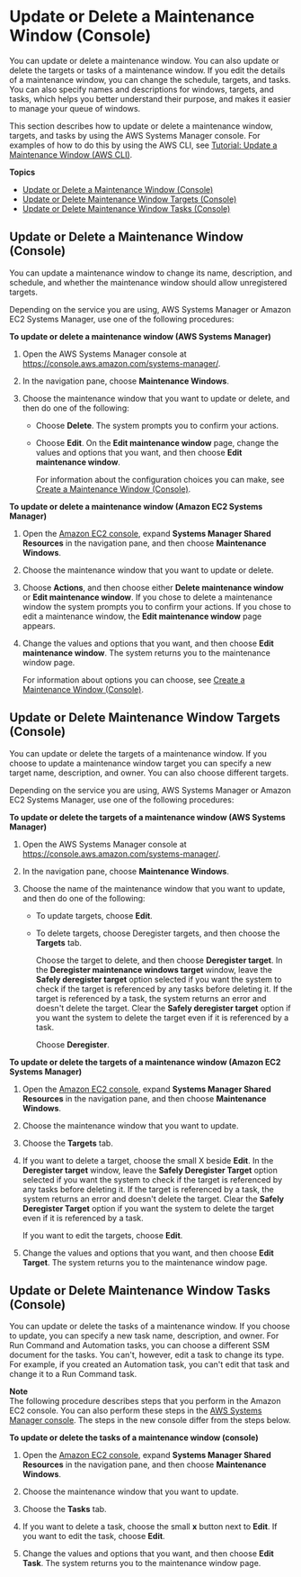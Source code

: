 # Update or Delete a Maintenance Window \(Console\)<a name="sysman-maintenance-update"></a>

You can update or delete a maintenance window\. You can also update or delete the targets or tasks of a maintenance window\. If you edit the details of a maintenance window, you can change the schedule, targets, and tasks\. You can also specify names and descriptions for windows, targets, and tasks, which helps you better understand their purpose, and makes it easier to manage your queue of windows\.

This section describes how to update or delete a maintenance window, targets, and tasks by using the AWS Systems Manager console\. For examples of how to do this by using the AWS CLI, see [Tutorial: Update a Maintenance Window \(AWS CLI\)](maintenance-windows-cli-tutorials-update.md)\. 

**Topics**
+ [Update or Delete a Maintenance Window \(Console\)](#sysman-maintenance-update-mw)
+ [Update or Delete Maintenance Window Targets \(Console\)](#sysman-maintenance-update-target)
+ [Update or Delete Maintenance Window Tasks \(Console\)](#sysman-maintenance-update-tasks)

## Update or Delete a Maintenance Window \(Console\)<a name="sysman-maintenance-update-mw"></a>

You can update a maintenance window to change its name, description, and schedule, and whether the maintenance window should allow unregistered targets\.

Depending on the service you are using, AWS Systems Manager or Amazon EC2 Systems Manager, use one of the following procedures:

**To update or delete a maintenance window \(AWS Systems Manager\)**

1. Open the AWS Systems Manager console at [https://console\.aws\.amazon\.com/systems\-manager/](https://console.aws.amazon.com/systems-manager/)\.

1. In the navigation pane, choose **Maintenance Windows**\. 

1. Choose the maintenance window that you want to update or delete, and then do one of the following:
   + Choose **Delete**\. The system prompts you to confirm your actions\. 
   + Choose **Edit**\. On the **Edit maintenance window** page, change the values and options that you want, and then choose **Edit maintenance window**\.

     For information about the configuration choices you can make, see [Create a Maintenance Window \(Console\)](sysman-maintenance-create-mw.md)\.

**To update or delete a maintenance window \(Amazon EC2 Systems Manager\)**

1. Open the [Amazon EC2 console](https://console.aws.amazon.com/ec2/), expand **Systems Manager Shared Resources** in the navigation pane, and then choose **Maintenance Windows**\. 

1. Choose the maintenance window that you want to update or delete\.

1. Choose **Actions**, and then choose either **Delete maintenance window** or **Edit maintenance window**\. If you chose to delete a maintenance window the system prompts you to confirm your actions\. If you chose to edit a maintenance window, the **Edit maintenance window** page appears\.

1. Change the values and options that you want, and then choose **Edit maintenance window**\. The system returns you to the maintenance window page\.

   For information about options you can choose, see [Create a Maintenance Window \(Console\)](sysman-maintenance-create-mw.md)\.

## Update or Delete Maintenance Window Targets \(Console\)<a name="sysman-maintenance-update-target"></a>

You can update or delete the targets of a maintenance window\. If you choose to update a maintenance window target you can specify a new target name, description, and owner\. You can also choose different targets\. 

Depending on the service you are using, AWS Systems Manager or Amazon EC2 Systems Manager, use one of the following procedures:

**To update or delete the targets of a maintenance window \(AWS Systems Manager\)**

1. Open the AWS Systems Manager console at [https://console\.aws\.amazon\.com/systems\-manager/](https://console.aws.amazon.com/systems-manager/)\.

1. In the navigation pane, choose **Maintenance Windows**\. 

1. Choose the name of the maintenance window that you want to update, and then do one of the following:
   + To update targets, choose **Edit**\.
   + To delete targets, choose Deregister targets, and then choose the **Targets** tab\.

     Choose the target to delete, and then choose **Deregister target**\. In the **Deregister maintenance windows target** window, leave the **Safely deregister target** option selected if you want the system to check if the target is referenced by any tasks before deleting it\. If the target is referenced by a task, the system returns an error and doesn't delete the target\. Clear the **Safely deregister target** option if you want the system to delete the target even if it is referenced by a task\.

     Choose **Deregister**\.

**To update or delete the targets of a maintenance window \(Amazon EC2 Systems Manager\)**

1. Open the [Amazon EC2 console](https://console.aws.amazon.com/ec2/), expand **Systems Manager Shared Resources** in the navigation pane, and then choose **Maintenance Windows**\. 

1. Choose the maintenance window that you want to update\.

1. Choose the **Targets** tab\.

1. If you want to delete a target, choose the small X beside **Edit**\. In the **Deregister target** window, leave the **Safely Deregister Target** option selected if you want the system to check if the target is referenced by any tasks before deleting it\. If the target is referenced by a task, the system returns an error and doesn't delete the target\. Clear the **Safely Deregister Target** option if you want the system to delete the target even if it is referenced by a task\.

   If you want to edit the targets, choose **Edit**\.

1. Change the values and options that you want, and then choose **Edit Target**\. The system returns you to the maintenance window page\.

## Update or Delete Maintenance Window Tasks \(Console\)<a name="sysman-maintenance-update-tasks"></a>

You can update or delete the tasks of a maintenance window\. If you choose to update, you can specify a new task name, description, and owner\. For Run Command and Automation tasks, you can choose a different SSM document for the tasks\. You can't, however, edit a task to change its type\. For example, if you created an Automation task, you can't edit that task and change it to a Run Command task\. 

**Note**  
The following procedure describes steps that you perform in the Amazon EC2 console\. You can also perform these steps in the [AWS Systems Manager console](https://console.aws.amazon.com/systems-manager/)\. The steps in the new console differ from the steps below\.

**To update or delete the tasks of a maintenance window \(console\)**

1. Open the [Amazon EC2 console](https://console.aws.amazon.com/ec2/), expand **Systems Manager Shared Resources** in the navigation pane, and then choose **Maintenance Windows**\. 

1. Choose the maintenance window that you want to update\.

1. Choose the **Tasks** tab\.

1. If you want to delete a task, choose the small **x** button next to **Edit**\. If you want to edit the task, choose **Edit**\.

1. Change the values and options that you want, and then choose **Edit Task**\. The system returns you to the maintenance window page\.